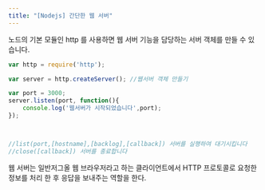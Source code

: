 ```yaml
---
title: "[Nodejs] 간단한 웹 서버"
---
```


노드의 기본 모듈인 http 를 사용하면 웹 서버 기능을 담당하는 서버 객체를 만들 수 있습니다.
```javascript
var http = require('http');

var server = http.createServer(); //웹서버 객체 만들기

var port = 3000;
server.listen(port, function(){
	console.log('웹서버가 시작되었습니다',port);
});



//list(port,[hostname],[backlog],[callback]) 서버를 실행하여 대기시킵니다
//close([callback]) 서버를 종료합니다

```


웹 서버는 일반저그올 웹 브라우저라고 하는 클라이언트에서 HTTP 프로토콜로 요청한 정보를 처리 한 후 응답을 보내주는 역할을 한다.

